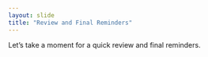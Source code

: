 ```yaml
---
layout: slide
title: "Review and Final Reminders"
---
```


Let’s take a moment for a quick review and final reminders.
